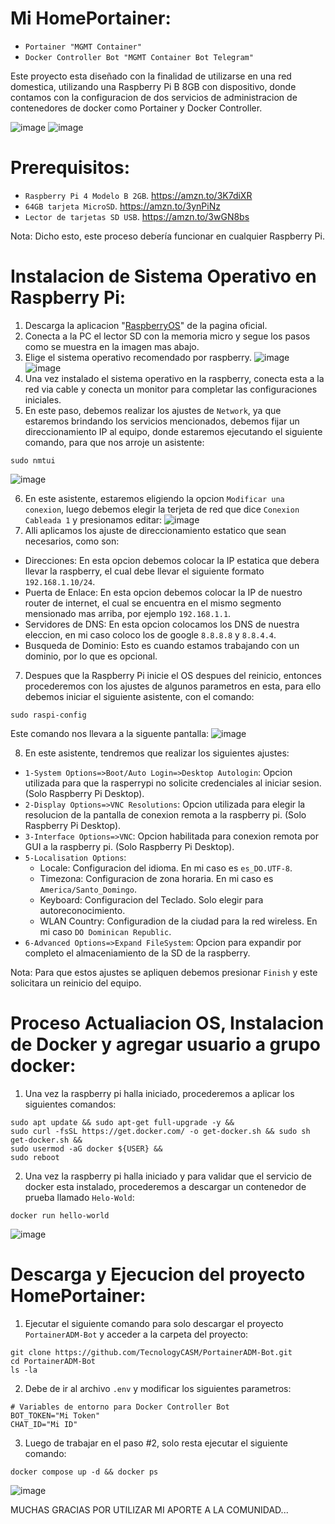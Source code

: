 # Mi HomePortainer:
- `Portainer "MGMT Container"`
- `Docker Controller Bot "MGMT Container Bot Telegram"`
  
Este proyecto esta diseñado con la finalidad de utilizarse en una red domestica, utilizando una Raspberry Pi B 8GB con dispositivo, donde contamos con la configuracion de dos servicios de administracion de contenedores de docker como Portainer y Docker Controller.

![image](https://github.com/TecnologyCASM/PiHoleUnbound-WG/assets/107158068/dc9c6986-a497-49c6-a1f5-05eeb92cb2de)
![image](https://github.com/TecnologyCASM/PiHoleUnbound-WG/assets/107158068/df035d60-2d1a-466c-8ccd-cb2c30bd6b7c)

# Prerequisitos:
* `Raspberry Pi 4 Modelo B 2GB`. https://amzn.to/3K7diXR
* `64GB tarjeta MicroSD`. https://amzn.to/3ynPiNz
* `Lector de tarjetas SD USB`. https://amzn.to/3wGN8bs
  
Nota: Dicho esto, este proceso debería funcionar en cualquier Raspberry Pi.

# Instalacion de Sistema Operativo en Raspberry Pi:
1) Descarga la aplicacion "[RaspberryOS](https://www.raspberrypi.com/software/)" de la pagina oficial.
2) Conecta a la PC el lector SD con la memoria micro y segue los pasos como se muestra en la imagen mas abajo.
3) Elige el sistema operativo recomendado por raspberry.
![image](https://github.com/TecnologyCASM/PiHoleUnbound/assets/107158068/4173438b-eca6-497a-85d0-ec96bf698629)
![image](https://github.com/TecnologyCASM/PiHoleUnbound/assets/107158068/3a84ef2b-4204-4585-a62f-6c5adf6b9236)
4) Una vez instalado el sistema operativo en la raspberry, conecta esta a la red via cable y conecta un monitor para completar las configuraciones iniciales.
5) En este paso, debemos realizar los ajustes de `Network`, ya que estaremos brindando los servicios mencionados, debemos fijar un direccionamiento IP al equipo, donde estaremos ejecutando el siguiente comando, para que nos arroje un asistente:
```shell
sudo nmtui
```
![image](https://github.com/TecnologyCASM/PiHoleUnbound-WG/assets/107158068/35b590d2-8eab-44af-9d5b-ab48f9270ff5)

6) En este asistente, estaremos eligiendo la opcion `Modificar una conexion`, luego debemos elegir la terjeta de red que dice `Conexion Cableada 1` y presionamos editar:
![image](https://github.com/TecnologyCASM/PiHoleUnbound-WG/assets/107158068/cc2a65fd-be60-46c5-9aec-0b39bc97c184)
10) Alli aplicamos los ajuste de direccionamiento estatico que sean necesarios, como son:
  * Direcciones: En esta opcion debemos colocar la IP estatica que debera llevar la raspberry, el cual debe llevar el siguiente formato `192.168.1.10/24`.
  * Puerta de Enlace: En esta opcion debemos colocar la IP de nuestro router de internet, el cual se encuentra en el mismo segmento mensionado mas arriba, por ejemplo `192.168.1.1`.
  * Servidores de DNS: En esta opcion colocamos los DNS de nuestra eleccion, en mi caso coloco los de google `8.8.8.8` y `8.8.4.4`.
  * Busqueda de Dominio: Esto es cuando estamos trabajando con un dominio, por lo que es opcional.
7) Despues que la Raspberry Pi inicie el OS despues del reinicio, entonces procederemos con los ajustes de algunos parametros en esta, para ello debemos iniciar el siguiente asistente, con el comando:
```shell
sudo raspi-config
```
Este comando nos llevara a la siguente pantalla:
![image](https://github.com/TecnologyCASM/PiHoleUnbound-WG/assets/107158068/c138d6d4-2f87-4468-bd1f-2c13102bac31)

8) En este asistente, tendremos que realizar los siguientes ajustes:
  *  `1-System Options=>Boot/Auto Login=>Desktop Autologin`: Opcion utilizada para que la rasperrypi no solicite credenciales al iniciar sesion. (Solo Raspberry Pi Desktop).
  *  `2-Display Options=>VNC Resolutions`: Opcion utilizada para elegir la resolucion de la pantalla de conexion remota a la raspberry pi. (Solo Raspberry Pi Desktop). 
  *  `3-Interface Options=>VNC`: Opcion habilitada para conexion remota por GUI a la raspberry pi. (Solo Raspberry Pi Desktop).
  *  `5-Localisation Options`:
      - Locale: Configuracion del idioma. En mi caso es `es_DO.UTF-8`.
      - Timezona: Configuracion de zona horaria. En mi caso es `America/Santo_Domingo`.
      - Keyboard: Configuracion del Teclado. Solo elegir para autoreconocimiento.
      - WLAN Country: Configuradion de la ciudad para la red wireless. En mi caso `DO Dominican Republic`.
  *  `6-Advanced Options=>Expand FileSystem`: Opcion para expandir por completo el almaceniamiento de la SD de la raspberry.

 Nota: Para que estos ajustes se apliquen debemos presionar `Finish` y este solicitara un reinicio del equipo.
 
# Proceso Actualiacion OS, Instalacion de Docker y agregar usuario a grupo docker: 
1) Una vez la raspberry pi halla iniciado, procederemos a aplicar los siguientes comandos:
```shell
sudo apt update && sudo apt-get full-upgrade -y &&
sudo curl -fsSL https://get.docker.com/ -o get-docker.sh && sudo sh get-docker.sh &&
sudo usermod -aG docker ${USER} &&
sudo reboot
```
2) Una vez la raspberry pi halla iniciado y para validar que el servicio de docker esta instalado, procederemos a descargar un contenedor de prueba llamado `Helo-Wold`:
```shell
docker run hello-world
```
![image](https://github.com/TecnologyCASM/PiHoleUnbound-WG/assets/107158068/58f35f2b-9c35-4381-8186-8f37298e170a)

# Descarga y Ejecucion del proyecto HomePortainer:
1) Ejecutar el siguiente comando para solo descargar el proyecto `PortainerADM-Bot` y acceder a la carpeta del proyecto:
```shell
git clone https://github.com/TecnologyCASM/PortainerADM-Bot.git
cd PortainerADM-Bot
ls -la
```
2) Debe de ir al archivo `.env` y modificar los siguientes parametros:
```shell
# Variables de entorno para Docker Controller Bot
BOT_TOKEN="Mi Token"
CHAT_ID="Mi ID"
```
3) Luego de trabajar en el paso #2, solo resta ejecutar el siguiente comando:
```shell
docker compose up -d && docker ps
```

![image](https://github.com/TecnologyCASM/PortainerADM-Bot/assets/107158068/cd69904b-e0be-4c02-a7d4-f0729300170c)

MUCHAS GRACIAS POR UTILIZAR MI APORTE A LA COMUNIDAD...
